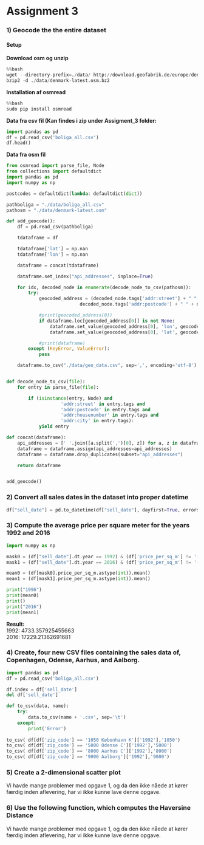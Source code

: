 # Assignment 3

### 1) Geocode the the entire dataset
#### Setup

**Download osm og unzip**

```python
%%bash
wget --directory-prefix=./data/ http://download.geofabrik.de/europe/denmark-latest.osm.bz2
bzip2 -d ./data/denmark-latest.osm.bz2
```

**Installation af osmread**

```python
%%bash
sudo pip install osmread
```

**Data fra csv fil (Kan findes i zip under Assigment_3 folder:**

```python
import pandas as pd
df = pd.read_csv('boliga_all.csv')
df.head()
```

**Data fra osm fil**

```python
from osmread import parse_file, Node
from collections import defaultdict
import pandas as pd
import numpy as np

postcodes = defaultdict(lambda: defaultdict(dict))

pathboliga = "./data/boliga_all.csv"
pathosm = "./data/denmark-latest.osm"

def add_geocode():
    df = pd.read_csv(pathboliga)

    tdataframe = df

    tdataframe['lat'] = np.nan
    tdataframe['lon'] = np.nan

    dataframe = concat(tdataframe)

    dataframe.set_index("api_addresses", inplace=True)

    for idx, decoded_node in enumerate(decode_node_to_csv(pathosm)):
        try:
            geocoded_address = (decoded_node.tags['addr:street'] + " " + decoded_node.tags['addr:housenumber'] + " " + \
                           decoded_node.tags['addr:postcode'] + " " + decoded_node.tags['addr:city'], decoded_node.lon, decoded_node.lat)

            #print(geocoded_address[0])
            if dataframe.loc[geocoded_address[0]] is not None:
                dataframe.set_value(geocoded_address[0], 'lon', geocoded_address[1])
                dataframe.set_value(geocoded_address[0], 'lat', geocoded_address[2])

            #print(dataframe)
        except (KeyError, ValueError):
            pass

    dataframe.to_csv("./data/geo_data.csv", sep=',', encoding='utf-8')


def decode_node_to_csv(file):
    for entry in parse_file(file):

        if (isinstance(entry, Node) and
                    'addr:street' in entry.tags and
                    'addr:postcode' in entry.tags and
                    'addr:housenumber' in entry.tags and
                    'addr:city' in entry.tags):
            yield entry

def concat(dataframe):
    api_addresses = [' '.join([a.split(',')[0], z]) for a, z in dataframe[['street_str', 'zip_code']].values]
    dataframe = dataframe.assign(api_addresses=api_addresses)
    dataframe = dataframe.drop_duplicates(subset="api_addresses")

    return dataframe


add_geocode()

```


### 2) Convert all sales dates in the dataset into proper datetime
```python
df["sell_date"] = pd.to_datetime(df["sell_date"], dayfirst=True, errors='coerce')
```

### 3) Compute the average price per square meter for the years 1992 and 2016
```python
import numpy as np

mask0 = (df["sell_date"].dt.year == 1992) & (df['price_per_sq_m'] != '-') & (~df['price_per_sq_m'].isnull())
mask1 = (df["sell_date"].dt.year == 2016) & (df['price_per_sq_m'] != '-') & (~df['price_per_sq_m'].isnull())

mean0 = (df[mask0].price_per_sq_m.astype(int)).mean()
mean1 = (df[mask1].price_per_sq_m.astype(int)).mean()

print("1996")
print(mean0)
print()
print("2016")
print(mean1)
```
**Result:**
<br>
1992: 4733.357925455663
<br>
2016: 17229.21362691681
<br>

### 4) Create, four new CSV files containing the sales data of, Copenhagen, Odense, Aarhus, and Aalborg.
```python
import pandas as pd
df = pd.read_csv('boliga_all.csv')

df.index = df['sell_date']
del df['sell_date']

def to_csv(data, name):
    try:
        data.to_csv(name + '.csv', sep='\t')
    except:
        print('Error')
    
to_csv( df[df['zip_code'] == '1050 København K']['1992'],'1050')   
to_csv( df[df['zip_code'] == '5000 Odense C']['1992'],'5000')   
to_csv( df[df['zip_code'] == '8000 Aarhus C']['1992'],'8000')   
to_csv( df[df['zip_code'] == '9000 Aalborg']['1992'],'9000')    
```

### 5) Create a 2-dimensional scatter plot
Vi havde mange problemer med opgave 1, og da den ikke nåede at kører færdig inden aflevering, har vi ikke kunne lave denne opgave.

### 6) Use the following function, which computes the Haversine Distance
Vi havde mange problemer med opgave 1, og da den ikke nåede at kører færdig inden aflevering, har vi ikke kunne lave denne opgave.
